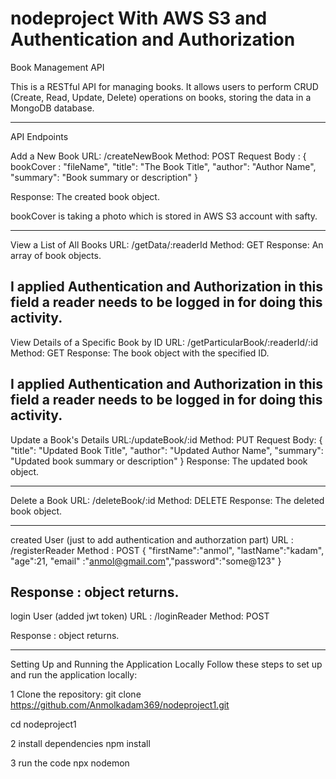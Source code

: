 # nodeproject With AWS S3 and Authentication and Authorization

Book Management API

This is a RESTful API for managing books. It allows users to perform CRUD (Create, Read, Update, Delete) operations on books, storing the data in a MongoDB database.

------------------------------------------------------------------------------------------------------------------


API Endpoints

Add a New Book
URL: /createNewBook 
Method: POST
Request Body :
{
bookCover : "fileName",
"title": "The Book Title",
"author": "Author Name",
"summary": "Book summary or description"
}

Response: The created book object.

 bookCover is taking a photo which is stored in AWS S3 account with safty.

------------------------------------------------------------------------------------------------------------------
 

View a List of All Books
URL: /getData/:readerId
Method: GET
Response: An array of book objects.

 I applied Authentication and Authorization in this field a reader needs to be logged in for doing this activity.
------------------------------------------------------------------------------------------------------------------

View Details of a Specific Book by ID
 URL: /getParticularBook/:readerId/:id
  Method: GET
 Response: The book object with the specified ID.

 I applied Authentication and Authorization in this field a reader needs to be logged in for doing this activity.
------------------------------------------------------------------------------------------------------------------

Update a Book's Details
URL:/updateBook/:id
  Method: PUT
Request Body: 
{ "title": "Updated Book Title", 
"author": "Updated Author Name", 
"summary": "Updated book summary or description"
 }
Response: The updated book object.

  ------------------------------------------------------------------------------------------------------------------


Delete a Book 
URL: /deleteBook/:id 
Method: DELETE 
Response: The deleted book object.

  ------------------------------------------------------------------------------------------------------------------

 created User (just to add authentication and authorzation part)
URL : /registerReader
Method : POST
 { 
     "firstName":"anmol", "lastName":"kadam", "age":21, "email" :"anmol@gmail.com","password":"some@123"
}

Response : object returns.
  ------------------------------------------------------------------------------------------------------------------
 login User (added jwt token)
URL : /loginReader
Method: POST

Response : object returns.

  ------------------------------------------------------------------------------------------------------------------
  
Setting Up and Running the Application Locally Follow these steps to set up and run the application locally:

1 Clone the repository: git clone https://github.com/Anmolkadam369/nodeproject1.git 

cd nodeproject1   

2 install dependencies npm install

3 run the code npx nodemon
